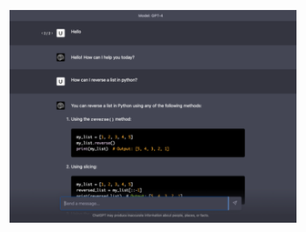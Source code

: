 <p align="center">
  <img src="https://github.com/Jeff0Brewer/readme-img/blob/main/chatllm/chat-ex.png?raw=true" alt="chat example"/>
</p>
